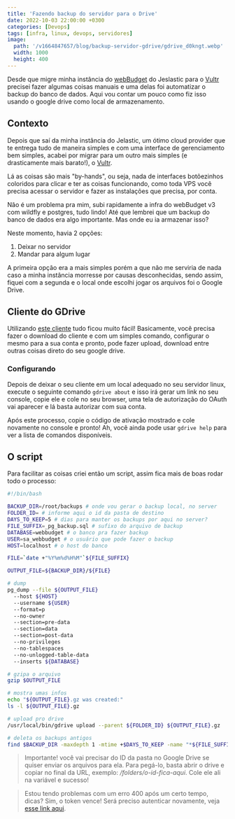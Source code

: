 ```yaml
---
title: 'Fazendo backup do servidor para o Drive'
date: 2022-10-03 22:00:00 +0300
categories: [Devops]
tags: [infra, linux, devops, servidores]
image:
  path: '/v1664847657/blog/backup-servidor-gdrive/gdrive_d0kngt.webp'
  width: 1000
  height: 400
---
```


Desde que migre minha instância do [webBudget](https://webbudget.com.br/) do Jeslastic para o [Vultr](https://www.vultr.com/?ref=8069460) precisei fazer algumas coisas manuais e uma delas foi automatizar o backup do banco de dados. Aqui vou contar um pouco como fiz isso usando o google drive como local de armazenamento.

## Contexto

Depois que saí da minha instância do Jelastic, um ótimo cloud provider que te entrega tudo de maneira simples e com uma interface de gerenciamento bem simples, acabei por migrar para um outro mais simples (e drasticamente mais barato!), o [Vultr](https://www.vultr.com/?ref=8069460).

Lá as coisas são mais "by-hands", ou seja, nada de interfaces botõezinhos coloridos para clicar e ter as coisas funcionando, como toda VPS você precisa acessar o servidor e fazer as instalações que precisa, por conta.

Não é um problema pra mim, subi rapidamente a infra do webBudget v3 com wildfly e postgres, tudo lindo! Até que lembrei que um backup do banco de dados era algo importante. Mas onde eu ia armazenar isso?

Neste momento, havia 2 opções:

1. Deixar no servidor
2. Mandar para algum lugar

A primeira opção era a mais simples porém a que não me serviria de nada caso a minha instância morresse por causas desconhecidas, sendo assim, fiquei com a segunda e o local onde escolhi jogar os arquivos foi o Google Drive.

## Cliente do GDrive

Utilizando [este cliente](https://github.com/prasmussen/gdrive/) tudo ficou muito fácil! Basicamente, você precisa fazer o download do cliente e com um simples comando, configurar o mesmo para a sua conta e pronto, pode fazer upload, download entre outras coisas direto do seu google drive.

### Configurando

Depois de deixar o seu cliente em um local adequado no seu servidor linux, execute o seguinte comando `gdrive about` e isso irá gerar um link no seu console, copie ele e cole no seu browser, uma tela de autorização do OAuth vai aparecer e lá basta autorizar com sua conta.

Após este processo, copie o código de ativação mostrado e cole novamente no console e pronto! Ah, você ainda pode usar `gdrive help` para ver a lista de comandos disponíveis.

## O script

Para facilitar as coisas criei então um script, assim fica mais de boas rodar todo o processo:

```bash
#!/bin/bash

BACKUP_DIR=/root/backups # onde vou gerar o backup local, no server
FOLDER_ID= # informe aqui o id da pasta de destino
DAYS_TO_KEEP=5 # dias para manter os backups por aqui no server?
FILE_SUFFIX=_pg_backup.sql # sufixo do arquivo de backup
DATABASE=webbudget # o banco pra fazer backup
USER=sa_webbudget # o usuário que pode fazer o backup
HOST=localhost # o host do banco

FILE=`date +"%Y%m%d%H%M"`${FILE_SUFFIX}

OUTPUT_FILE=${BACKUP_DIR}/${FILE}

# dump
pg_dump --file ${OUTPUT_FILE}
  --host ${HOST}
  --username ${USER}
  --format=p
  --no-owner
  --section=pre-data
  --section=data
  --section=post-data
  --no-privileges
  --no-tablespaces
  --no-unlogged-table-data
  --inserts ${DATABASE}

# gzipa o arquivo
gzip $OUTPUT_FILE

# mostra umas infos
echo "${OUTPUT_FILE}.gz was created:"
ls -l ${OUTPUT_FILE}.gz

# upload pro drive
/usr/local/bin/gdrive upload --parent ${FOLDER_ID} ${OUTPUT_FILE}.gz

# deleta os backups antigos
find $BACKUP_DIR -maxdepth 1 -mtime +$DAYS_TO_KEEP -name "*${FILE_SUFFIX}.gz" -exec rm -rf '{}' ';'
```

> Importante! você vai precisar do ID da pasta no Google Drive se quiser enviar os arquivos para ela. Para pegá-lo, basta abrir o drive e copiar no final da URL, exemplo: */folders/o-id-fica-aqui*. Cole ele ali na variável e sucesso!

> Estou tendo problemas com um erro 400 após um certo tempo, dicas? Sim, o token vence! Será preciso autenticar novamente, veja [esse link aqui](https://github.com/prasmussen/gdrive/issues/586).
